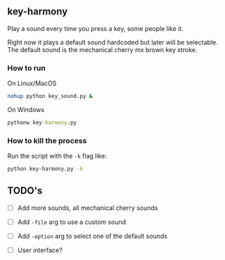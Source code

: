 ## key-harmony

Play a sound every time you press a key, some people like it.

Right now it plays a default sound hardcoded but later will be selectable. The default sound is the mechanical cherry mx brown key stroke.

### How to run

On Linux/MacOS

```bash
nohup python key_sound.py &
```

On Windows

```cmd
pythonw key-harmony.py
```


### How to kill the process

Run the script with the `-k` flag like:

```bash
python key-harmony.py -k
```

## TODO's

- [ ] Add more sounds, all mechanical cherry sounds
- [ ] Add `-file` arg to use a custom sound
- [ ] Add `-option` arg to select one of the default sounds
- [ ] User interface?

